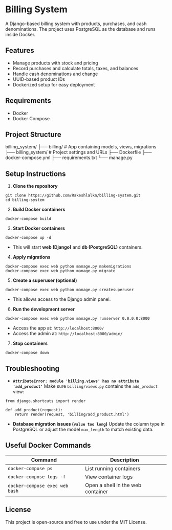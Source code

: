 
# Billing System

A Django-based billing system with products, purchases, and cash denominations. The project uses PostgreSQL as the database and runs inside Docker.

## Features

* Manage products with stock and pricing
* Record purchases and calculate totals, taxes, and balances
* Handle cash denominations and change
* UUID-based product IDs
* Dockerized setup for easy deployment

## Requirements

* Docker
* Docker Compose

## Project Structure

billing\_system/
├── billing/                 # App containing models, views, migrations
├── billing\_system/          # Project settings and URLs
├── Dockerfile
├── docker-compose.yml
├── requirements.txt
└── manage.py

## Setup Instructions

1. **Clone the repository**

```
git clone https://github.com/Rakeshlalkn/billing-system.git
cd billing-system
```

2. **Build Docker containers**

```
docker-compose build
```

3. **Start Docker containers**

```
docker-compose up -d
```

* This will start **web (Django)** and **db (PostgreSQL)** containers.

4. **Apply migrations**

```
docker-compose exec web python manage.py makemigrations
docker-compose exec web python manage.py migrate
```


5. **Create a superuser (optional)**

```
docker-compose exec web python manage.py createsuperuser
```

* This allows access to the Django admin panel.

6. **Run the development server**

```
docker-compose exec web python manage.py runserver 0.0.0.0:8000
```

* Access the app at: `http://localhost:8000/`
* Access the admin at: `http://localhost:8000/admin/`

7. **Stop containers**

```
docker-compose down
```

## Troubleshooting

* **`AttributeError: module 'billing.views' has no attribute 'add_product'`**
  Make sure `billing/views.py` contains the `add_product` view:

```
from django.shortcuts import render

def add_product(request):
    return render(request, 'billing/add_product.html')
```

* **Database migration issues (`value too long`)**
  Update the column type in PostgreSQL or adjust the model `max_length` to match existing data.

## Useful Docker Commands

| Command                        | Description                       |
| ------------------------------ | --------------------------------- |
| `docker-compose ps`            | List running containers           |
| `docker-compose logs -f`       | View container logs               |
| `docker-compose exec web bash` | Open a shell in the web container |

## License

This project is open-source and free to use under the MIT License.